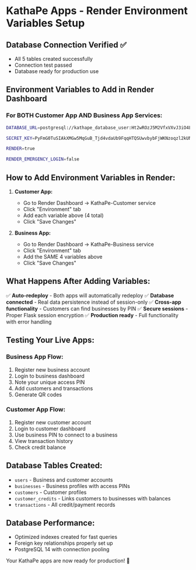 # KathaPe Apps - Render Environment Variables Setup

## Database Connection Verified ✅
- All 5 tables created successfully
- Connection test passed
- Database ready for production use

## Environment Variables to Add in Render Dashboard

### For BOTH Customer App AND Business App Services:

```bash
DATABASE_URL=postgresql://kathape_database_user:Ht2wROzJ5M2VfxVXvJ3iO4L45Q9GC2Wb@dpg-d20j432li9vc73a35od0-a.singapore-postgres.render.com/kathape_database

SECRET_KEY=PyFmG0TuSIAkXMGw5MqGuB_Tjd4vdaUb9FqqHTQSUwvbybFjWKNzoqzl2kUN3MS15L3q5DwaoyuNKWp3HgcmkA

RENDER=true

RENDER_EMERGENCY_LOGIN=false
```

## How to Add Environment Variables in Render:

1. **Customer App:**
   - Go to Render Dashboard → KathaPe-Customer service
   - Click "Environment" tab
   - Add each variable above (4 total)
   - Click "Save Changes"

2. **Business App:**
   - Go to Render Dashboard → KathaPe-Business service  
   - Click "Environment" tab
   - Add the SAME 4 variables above
   - Click "Save Changes"

## What Happens After Adding Variables:

✅ **Auto-redeploy** - Both apps will automatically redeploy
✅ **Database connected** - Real data persistence instead of session-only
✅ **Cross-app functionality** - Customers can find businesses by PIN
✅ **Secure sessions** - Proper Flask session encryption
✅ **Production ready** - Full functionality with error handling

## Testing Your Live Apps:

### Business App Flow:
1. Register new business account
2. Login to business dashboard  
3. Note your unique access PIN
4. Add customers and transactions
5. Generate QR codes

### Customer App Flow:
1. Register new customer account
2. Login to customer dashboard
3. Use business PIN to connect to a business
4. View transaction history
5. Check credit balance

## Database Tables Created:
- `users` - Business and customer accounts
- `businesses` - Business profiles with access PINs  
- `customers` - Customer profiles
- `customer_credits` - Links customers to businesses with balances
- `transactions` - All credit/payment records

## Database Performance:
- Optimized indexes created for fast queries
- Foreign key relationships properly set up
- PostgreSQL 14 with connection pooling

Your KathaPe apps are now ready for production! 🚀
